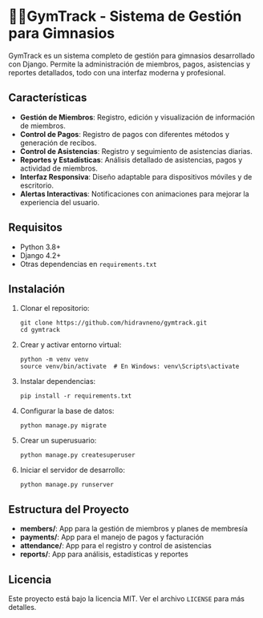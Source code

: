 # 🏋️‍♂️GymTrack - Sistema de Gestión para Gimnasios

GymTrack es un sistema completo de gestión para gimnasios desarrollado con Django. Permite la administración de miembros, pagos, asistencias y reportes detallados, todo con una interfaz moderna y profesional.

## Características

- **Gestión de Miembros**: Registro, edición y visualización de información de miembros.
- **Control de Pagos**: Registro de pagos con diferentes métodos y generación de recibos.
- **Control de Asistencias**: Registro y seguimiento de asistencias diarias.
- **Reportes y Estadísticas**: Análisis detallado de asistencias, pagos y actividad de miembros.
- **Interfaz Responsiva**: Diseño adaptable para dispositivos móviles y de escritorio.
- **Alertas Interactivas**: Notificaciones con animaciones para mejorar la experiencia del usuario.

## Requisitos

- Python 3.8+
- Django 4.2+
- Otras dependencias en `requirements.txt`

## Instalación

1. Clonar el repositorio:
   ```
   git clone https://github.com/hidravneno/gymtrack.git
   cd gymtrack
   ```

2. Crear y activar entorno virtual:
   ```
   python -m venv venv
   source venv/bin/activate  # En Windows: venv\Scripts\activate
   ```

3. Instalar dependencias:
   ```
   pip install -r requirements.txt
   ```

4. Configurar la base de datos:
   ```
   python manage.py migrate
   ```

5. Crear un superusuario:
   ```
   python manage.py createsuperuser
   ```

6. Iniciar el servidor de desarrollo:
   ```
   python manage.py runserver
   ```

## Estructura del Proyecto

- **members/**: App para la gestión de miembros y planes de membresía
- **payments/**: App para el manejo de pagos y facturación
- **attendance/**: App para el registro y control de asistencias
- **reports/**: App para análisis, estadísticas y reportes



## Licencia

Este proyecto está bajo la licencia MIT. Ver el archivo `LICENSE` para más detalles.


